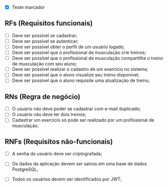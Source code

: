 - [x] Teste marcador


## RFs (Requisitos funcionais)

 - [ ] Deve ser possível se cadastrar;
 - [ ] Deve ser possível se autenticar;
 - [ ] Deve ser possível obter o perfil de um usuário logado;
 - [ ] Deve ser possível que o profissional de musculação crie treinos;
 - [ ] Deve ser possível que o profissional de musculação compartilhe o treino de musculação com seu aluno;
 - [ ] Deve ser possível realizar o cadastro de um exercício no sistema;
 - [ ] Deve ser possível que o aluno visualize seu treino disponível;
 - [ ] Deve ser possível que o aluno requisite uma atualização de treino;

## RNs (Regra de negócio)

- [ ] O usuário não deve poder se cadastrar com e-mail duplicado;
- [ ] O usuário não deve ter dois treinos;
- [ ] Cadastrar um exercício só pode ser realizado por um profissional de musculação;
 
## RNFs (Requisitos não-funcionais)

- [ ] A senha do usuário deve ser criptografada;
- [ ] Os dados da aplicação devem ser salvos em uma base de dados PostgreSQL;
- [ ] Todos os usuários devem ser identificados por JWT;

